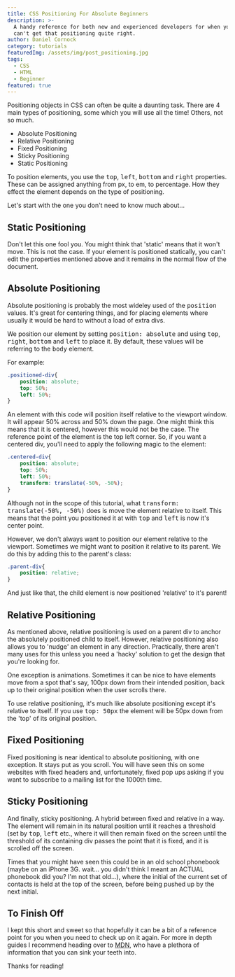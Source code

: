 ```yaml
---
title: CSS Positioning For Absolute Beginners
description: >-
  A handy reference for both new and experienced developers for when you just
  can't get that positioning quite right.
author: Daniel Cornock
category: tutorials
featuredImg: /assets/img/post_positioning.jpg
tags:
  - CSS
  - HTML
  - Beginner
featured: true
---
```


Positioning objects in CSS can often be quite a daunting task. There are 4 main types of positioning, some which you will use all the time! Others, not so much.

- Absolute Positioning
- Relative Positioning
- Fixed Positioning
- Sticky Positioning
- Static Positioning

To position elements, you use the <kbd>top</kbd>, <kbd>left</kbd>, <kbd>bottom</kbd> and <kbd>right</kbd> properties. These can be assigned anything from px, to em, to percentage. How they effect the element depends on the type of positioning.

Let's start with the one you don't need to know much about...

## Static Positioning
Don't let this one fool you. You might think that 'static' means that it won't move. This is not the case. If your element is positioned statically, you can't edit the properties mentioned above and it remains in the normal flow of the document. 

## Absolute Positioning
Absolute positioning is probably the most wideley used of the <kbd>position</kbd> values. It's great for centering things, and for placing elements where usually it would be hard to without a load of extra divs.

We position our element by setting <kbd>position: absolute</kbd> and using <kbd>top</kbd>, <kbd>right</kbd>, <kbd>bottom</kbd> and <kbd>left</kbd> to place it. By default, these values will be referring to the <kbd>body</kbd> element.

For example:
```css
.positioned-div{
    position: absolute;
    top: 50%;
    left: 50%;
}
```
An element with this code will position itself relative to the viewport window. It will appear 50% across and 50% down the page. One might think this means that it is centered, however this would not be the case. The reference point of the element is the top left corner. So, if you want a centered div, you'll need to apply the following magic to the element:
```css
.centered-div{
    position: absolute;
    top: 50%;
    left: 50%;
    transform: translate(-50%, -50%);
}
```
Although not in the scope of this tutorial, what <kbd>transform: translate(-50%, -50%)</kbd> does is move the element relative to itself. This means that the point you positioned it at with <kbd>top</kbd> and <kbd>left</kbd> is now it's center point.

However, we don't always want to position our element relative to the viewport. Sometimes we might want to position it relative to its parent. We do this by adding this to the parent's class:

```css
.parent-div{
    position: relative;
}
```

And just like that, the child element is now positioned 'relative' to it's parent!

## Relative Positioning
As mentioned above, relative positioning is used on a parent div to anchor the absolutely positioned child to itself. However, relative positioning also allows you to 'nudge' an element in any direction. Practically, there aren't many uses for this unless you need a 'hacky' solution to get the design that you're looking for.

One exception is animations. Sometimes it can be nice to have elements move from a spot that's say, 100px down from their intended position, back up to their original position when the user scrolls there.

To use relative positioning, it's much like absolute positioning except it's relative to itself. If you use <kbd>top: 50px</kbd> the element will be 50px down from the 'top' of its original position.

## Fixed Positioning
Fixed positioning is near identical to absolute positioning, with one exception. It stays put as you scroll. You will have seen this on some websites with fixed headers and, unfortunately, fixed pop ups asking if you want to subscribe to a mailing list for the 1000th time.

## Sticky Positioning
And finally, sticky positioning. A hybrid between fixed and relative in a way. The element will remain in its natural position until it reaches a threshold (set by <kbd>top</kbd>, <kbd>left</kbd> etc., where it will then remain fixed on the screen until the threshold of its containing div passes the point that it is fixed, and it is scrolled off the screen.

Times that you might have seen this could be in an old school phonebook (maybe on an iPhone 3G. wait... you didn't think I meant an ACTUAL phonebook did you? I'm not that old...), where the initial of the current set of contacts is held at the top of the screen, before being pushed up by the next initial.

## To Finish Off
I kept this short and sweet so that hopefully it can be a bit of a reference point for you when you need to check up on it again. For more in depth guides I recommend heading over to [MDN](https://developer.mozilla.org/en-US/docs/Web/CSS/position), who have a plethora of information that you can sink your teeth into.

Thanks for reading!
